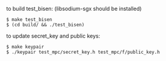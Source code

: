 to build test_bisen: (libsodium-sgx should be installed)

```
$ make test_bisen
$ (cd build/ && ./test_bisen)
```

to update secret_key and public keys:

```
$ make keypair
$ ./keypair test_mpc/secret_key.h test_mpc/f/public_key.h
```
